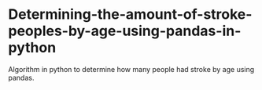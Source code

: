 # Determining-the-amount-of-stroke-peoples-by-age-using-pandas-in-python
Algorithm in python to determine how many people had stroke by age using pandas.
